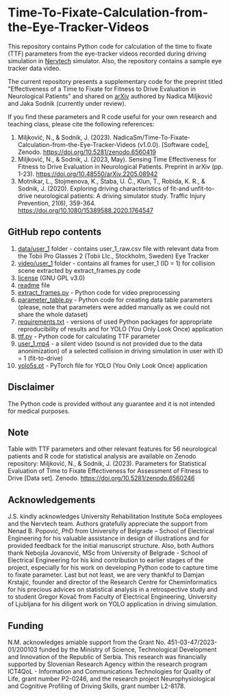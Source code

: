 # Time-To-Fixate-Calculation-from-the-Eye-Tracker-Videos
This repository contains Python code for calculation of the time to fixate (TTF) parameters from the eye-tracker videos recorded during driving simulation in [Nervtech](https://www.nervtech.com/) simulator. Also, the repository contains a sample eye tracker data video.

The current repository presents a supplementary code for the preprint titled "Effectiveness of a Time to Fixate for Fitness to Drive Evaluation in Neurological Patients" and shared on [arXiv](https://arxiv.org/ftp/arxiv/papers/2205/2205.08942.pdf) authored by Nadica Miljković and Jaka Sodnik (currently under review).

If you find these parameters and R code useful for your own research and teaching class, please cite the following references:

1) Miljković, N., & Sodnik, J. (2023). NadicaSm/Time-To-Fixate-Calculation-from-the-Eye-Tracker-Videos (v1.0.0). [Software code], Zenodo. https://doi.org/10.5281/zenodo.6560419
2) Miljković, N., & Sodnik, J. (2023, May). Sensing Time Effectiveness for Fitness to Drive Evaluation in Neurological Patients. Preprint in arXiv (pp. 1-23). https://doi.org/10.48550/arXiv.2205.08942
3) Motnikar, L., Stojmenova, K., Štaba, U. Č., Klun, T., Robida, K. R., & Sodnik, J. (2020). Exploring driving characteristics of fit-and unfit-to-drive neurological patients: A driving simulator study. Traffic Injury Prevention, 21(6), 359-364. https://doi.org/10.1080/15389588.2020.1764547

## GitHub repo contents
1) [data/user_1](https://github.com/NadicaSm/Time-To-Fixate-Calculation-from-the-Eye-Tracker-Videos/tree/main/data/user_1) folder - contains user_1_raw.csv file with relevant data from the Tobii Pro Glasses 2 (Tobii Llc., Stockholm, Sweden) Eye Tracker
2) [video/user_1](https://github.com/NadicaSm/Time-To-Fixate-Calculation-from-the-Eye-Tracker-Videos/tree/main/video/user_1) folder - contains all frames for user_1 (ID = 1) for collision scene extracted by extract_frames.py code
3) [license](https://github.com/NadicaSm/Time-To-Fixate-Calculation-from-the-Eye-Tracker-Videos/blob/main/LICENSE) (GNU GPL v3.0)
4) [readme](https://github.com/NadicaSm/Time-To-Fixate-Calculation-from-the-Eye-Tracker-Videos/blob/main/README.md) file
5) [extract_frames.py](https://github.com/NadicaSm/Time-To-Fixate-Calculation-from-the-Eye-Tracker-Videos/blob/main/extract_frames.py) - Python code for video preprocessing
7) [parameter_table.py](https://github.com/NadicaSm/Time-To-Fixate-Calculation-from-the-Eye-Tracker-Videos/blob/main/parameter_table.py) - Python code for creating data table parameters (please, note that parameters were added manually as we could not share the whole dataset)
8) [requirements.txt](https://github.com/NadicaSm/Time-To-Fixate-Calculation-from-the-Eye-Tracker-Videos/blob/main/requirements.txt) - versions of used Python packages for appropriate reproducibility of results and for YOLO (You Only Look Once) application
9) [ttf.py](https://github.com/NadicaSm/Time-To-Fixate-Calculation-from-the-Eye-Tracker-Videos/blob/main/ttf.py) - Python code for calculating TTF parameter
10) [user_1.mp4](https://github.com/NadicaSm/Time-To-Fixate-Calculation-from-the-Eye-Tracker-Videos/blob/main/user_1.mp4) -  a silent video (sound is not provided due to the data anonimization) of a selected collision in driving simulation in user with ID = 1 (fit-to-drive)
11) [yolo5s.pt](https://github.com/NadicaSm/Time-To-Fixate-Calculation-from-the-Eye-Tracker-Videos/blob/main/yolov5s.pt) - PyTorch file for YOLO (You Only Look Once) application

## Disclaimer
The Python code is provided without any guarantee and it is not intended for medical purposes.

## Note
Table with TTF parameters and other relevant features for 56 neurological patients and R code for statistical analysis are available on Zenodo repository: Miljković, N., & Sodnik, J. (2023). Parameters for Statistical Evaluation of Time to Fixate Effectiveness for Assessment of Fitness to Drive [Data set]. Zenodo. https://doi.org/10.5281/zenodo.6560246

## Acknowledgements
J.S. kindly acknowledges University Rehabilitation Institute Soča employees and the Nervtech team. Authors gratefully appreciate the support from Nenad B. Popović, PhD from University of Belgrade – School of Electrical Engineering for his valuable assistance in design of illustrations and for provided feedback for the initial manuscript structure. Also, both Authors thank Nebojša Jovanović, MSc from University of Belgrade - School of Electrical Engineering for his kind contribution to earlier stages of the project, especially for his work on developing Python code to capture time to fixate parameter. Last but not least, we are very thankful to Damjan Krstajić, founder and director of the Research Centre for Cheminformatics for his precious advices on statistical analysis in a retrospective study and to student Gregor Kovač from Faculty of Electrical Engineering, University of Ljubljana for his diligent work on YOLO application in driving simulation.

## Funding
N.M. acknowledges amiable support from the Grant No. 451-03-47/2023-01/200103 funded by the Ministry of Science, Technological Development and Innovation of the Republic of Serbia. This research was financially supported by Slovenian Research Agency within the research program ICT4QoL - Information and Communications Technologies for Quality of Life, grant number P2-0246, and the research project Neurophysiological and Cognitive Profiling of Driving Skills, grant number L2-8178.
